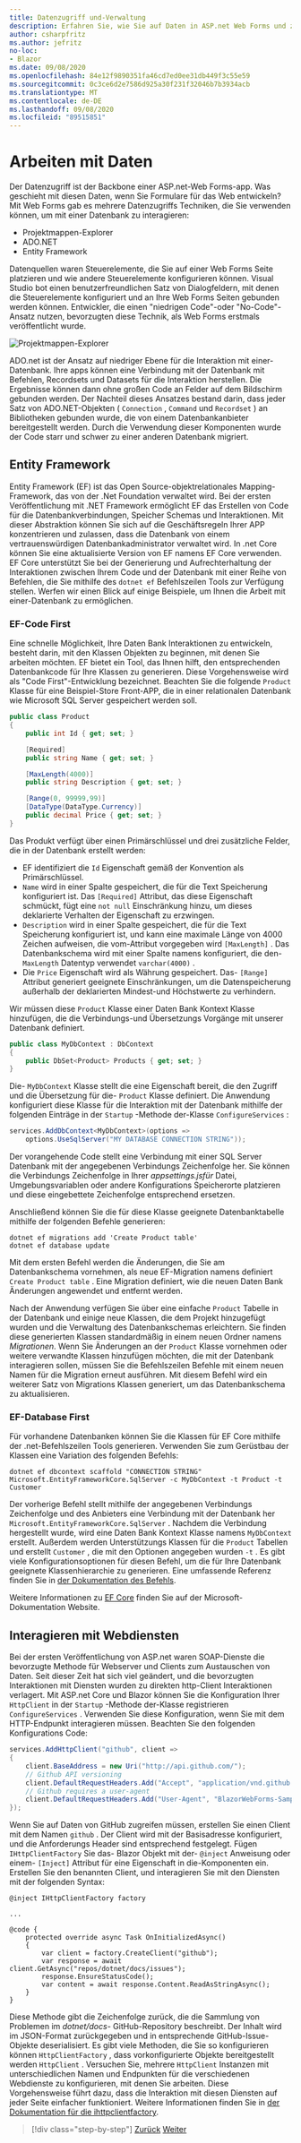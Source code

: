 ```yaml
---
title: Datenzugriff und-Verwaltung
description: Erfahren Sie, wie Sie auf Daten in ASP.net Web Forms und zugreifen und diese verarbeiten Blazor .
author: csharpfritz
ms.author: jefritz
no-loc:
- Blazor
ms.date: 09/08/2020
ms.openlocfilehash: 84e12f9890351fa46cd7ed0ee31db449f3c55e59
ms.sourcegitcommit: 0c3ce6d2e7586d925a30f231f32046b7b3934acb
ms.translationtype: MT
ms.contentlocale: de-DE
ms.lasthandoff: 09/08/2020
ms.locfileid: "89515851"
---
```

# <a name="work-with-data"></a>Arbeiten mit Daten

Der Datenzugriff ist der Backbone einer ASP.net-Web Forms-app. Was geschieht mit diesen Daten, wenn Sie Formulare für das Web entwickeln? Mit Web Forms gab es mehrere Datenzugriffs Techniken, die Sie verwenden können, um mit einer Datenbank zu interagieren:

- Projektmappen-Explorer
- ADO.NET
- Entity Framework

Datenquellen waren Steuerelemente, die Sie auf einer Web Forms Seite platzieren und wie andere Steuerelemente konfigurieren können. Visual Studio bot einen benutzerfreundlichen Satz von Dialogfeldern, mit denen die Steuerelemente konfiguriert und an Ihre Web Forms Seiten gebunden werden können. Entwickler, die einen "niedrigen Code"-oder "No-Code"-Ansatz nutzen, bevorzugten diese Technik, als Web Forms erstmals veröffentlicht wurde.

![Projektmappen-Explorer](media/data/datasources.png)

ADO.net ist der Ansatz auf niedriger Ebene für die Interaktion mit einer-Datenbank. Ihre apps können eine Verbindung mit der Datenbank mit Befehlen, Recordsets und Datasets für die Interaktion herstellen. Die Ergebnisse können dann ohne großen Code an Felder auf dem Bildschirm gebunden werden. Der Nachteil dieses Ansatzes bestand darin, dass jeder Satz von ADO.NET-Objekten ( `Connection` , `Command` und `Recordset` ) an Bibliotheken gebunden wurde, die von einem Datenbankanbieter bereitgestellt werden. Durch die Verwendung dieser Komponenten wurde der Code starr und schwer zu einer anderen Datenbank migriert.

## <a name="entity-framework"></a>Entity Framework

Entity Framework (EF) ist das Open Source-objektrelationales Mapping-Framework, das von der .Net Foundation verwaltet wird. Bei der ersten Veröffentlichung mit .NET Framework ermöglicht EF das Erstellen von Code für die Datenbankverbindungen, Speicher Schemas und Interaktionen. Mit dieser Abstraktion können Sie sich auf die Geschäftsregeln Ihrer APP konzentrieren und zulassen, dass die Datenbank von einem vertrauenswürdigen Datenbankadministrator verwaltet wird. In .net Core können Sie eine aktualisierte Version von EF namens EF Core verwenden. EF Core unterstützt Sie bei der Generierung und Aufrechterhaltung der Interaktionen zwischen Ihrem Code und der Datenbank mit einer Reihe von Befehlen, die Sie mithilfe des `dotnet ef` Befehlszeilen Tools zur Verfügung stellen. Werfen wir einen Blick auf einige Beispiele, um Ihnen die Arbeit mit einer-Datenbank zu ermöglichen.

### <a name="ef-code-first"></a>EF-Code First

Eine schnelle Möglichkeit, Ihre Daten Bank Interaktionen zu entwickeln, besteht darin, mit den Klassen Objekten zu beginnen, mit denen Sie arbeiten möchten. EF bietet ein Tool, das Ihnen hilft, den entsprechenden Datenbankcode für Ihre Klassen zu generieren. Diese Vorgehensweise wird als "Code First"-Entwicklung bezeichnet. Beachten Sie die folgende `Product` Klasse für eine Beispiel-Store Front-APP, die in einer relationalen Datenbank wie Microsoft SQL Server gespeichert werden soll.

```csharp
public class Product
{
    public int Id { get; set; }

    [Required]
    public string Name { get; set; }

    [MaxLength(4000)]
    public string Description { get; set; }

    [Range(0, 99999,99)]
    [DataType(DataType.Currency)]
    public decimal Price { get; set; }
}
```

Das Produkt verfügt über einen Primärschlüssel und drei zusätzliche Felder, die in der Datenbank erstellt werden:  

- EF identifiziert die `Id` Eigenschaft gemäß der Konvention als Primärschlüssel.
- `Name` wird in einer Spalte gespeichert, die für die Text Speicherung konfiguriert ist. Das `[Required]` Attribut, das diese Eigenschaft schmückt, fügt eine `not null` Einschränkung hinzu, um dieses deklarierte Verhalten der Eigenschaft zu erzwingen.
- `Description` wird in einer Spalte gespeichert, die für die Text Speicherung konfiguriert ist, und kann eine maximale Länge von 4000 Zeichen aufweisen, die vom-Attribut vorgegeben wird `[MaxLength]` . Das Datenbankschema wird mit einer Spalte namens konfiguriert, die den- `MaxLength` Datentyp verwendet `varchar(4000)` .
- Die `Price` Eigenschaft wird als Währung gespeichert. Das- `[Range]` Attribut generiert geeignete Einschränkungen, um die Datenspeicherung außerhalb der deklarierten Mindest-und Höchstwerte zu verhindern.

Wir müssen diese `Product` Klasse einer Daten Bank Kontext Klasse hinzufügen, die die Verbindungs-und Übersetzungs Vorgänge mit unserer Datenbank definiert.

```csharp
public class MyDbContext : DbContext
{
    public DbSet<Product> Products { get; set; }
}
```

Die- `MyDbContext` Klasse stellt die eine Eigenschaft bereit, die den Zugriff und die Übersetzung für die- `Product` Klasse definiert.  Die Anwendung konfiguriert diese Klasse für die Interaktion mit der Datenbank mithilfe der folgenden Einträge in der `Startup` -Methode der-Klasse `ConfigureServices` :

```csharp
services.AddDbContext<MyDbContext>(options =>
    options.UseSqlServer("MY DATABASE CONNECTION STRING"));
```

Der vorangehende Code stellt eine Verbindung mit einer SQL Server Datenbank mit der angegebenen Verbindungs Zeichenfolge her. Sie können die Verbindungs Zeichenfolge in Ihrer *appsettings.jsfür* Datei, Umgebungsvariablen oder andere Konfigurations Speicherorte platzieren und diese eingebettete Zeichenfolge entsprechend ersetzen.

Anschließend können Sie die für diese Klasse geeignete Datenbanktabelle mithilfe der folgenden Befehle generieren:

```dotnetcli
dotnet ef migrations add 'Create Product table'
dotnet ef database update
```

Mit dem ersten Befehl werden die Änderungen, die Sie am Datenbankschema vornehmen, als neue EF-Migration namens definiert `Create Product table` .  Eine Migration definiert, wie die neuen Daten Bank Änderungen angewendet und entfernt werden.

Nach der Anwendung verfügen Sie über eine einfache `Product` Tabelle in der Datenbank und einige neue Klassen, die dem Projekt hinzugefügt wurden und die Verwaltung des Datenbankschemas erleichtern.  Sie finden diese generierten Klassen standardmäßig in einem neuen Ordner namens *Migrationen*.  Wenn Sie Änderungen an der `Product` Klasse vornehmen oder weitere verwandte Klassen hinzufügen möchten, die mit der Datenbank interagieren sollen, müssen Sie die Befehlszeilen Befehle mit einem neuen Namen für die Migration erneut ausführen.  Mit diesem Befehl wird ein weiterer Satz von Migrations Klassen generiert, um das Datenbankschema zu aktualisieren.

### <a name="ef-database-first"></a>EF-Database First

Für vorhandene Datenbanken können Sie die Klassen für EF Core mithilfe der .net-Befehlszeilen Tools generieren. Verwenden Sie zum Gerüstbau der Klassen eine Variation des folgenden Befehls:

```dotnetcli
dotnet ef dbcontext scaffold "CONNECTION STRING" Microsoft.EntityFrameworkCore.SqlServer -c MyDbContext -t Product -t Customer
```

Der vorherige Befehl stellt mithilfe der angegebenen Verbindungs Zeichenfolge und des Anbieters eine Verbindung mit der Datenbank her `Microsoft.EntityFrameworkCore.SqlServer` . Nachdem die Verbindung hergestellt wurde, wird eine Daten Bank Kontext Klasse namens `MyDbContext` erstellt. Außerdem werden Unterstützungs Klassen für die `Product` Tabellen und erstellt `Customer` , die mit den Optionen angegeben wurden `-t` . Es gibt viele Konfigurationsoptionen für diesen Befehl, um die für Ihre Datenbank geeignete Klassenhierarchie zu generieren. Eine umfassende Referenz finden Sie in [der Dokumentation des Befehls](/ef/core/miscellaneous/cli/dotnet#dotnet-ef-dbcontext-scaffold).

Weitere Informationen zu [EF Core](/ef/core/) finden Sie auf der Microsoft-Dokumentation Website.

## <a name="interact-with-web-services"></a>Interagieren mit Webdiensten

Bei der ersten Veröffentlichung von ASP.net waren SOAP-Dienste die bevorzugte Methode für Webserver und Clients zum Austauschen von Daten. Seit dieser Zeit hat sich viel geändert, und die bevorzugten Interaktionen mit Diensten wurden zu direkten http-Client Interaktionen verlagert. Mit ASP.net Core und Blazor können Sie die Konfiguration Ihrer `HttpClient` in der `Startup` -Methode der-Klasse registrieren `ConfigureServices` . Verwenden Sie diese Konfiguration, wenn Sie mit dem HTTP-Endpunkt interagieren müssen. Beachten Sie den folgenden Konfigurations Code:

```csharp
services.AddHttpClient("github", client =>
{
    client.BaseAddress = new Uri("http://api.github.com/");
    // Github API versioning
    client.DefaultRequestHeaders.Add("Accept", "application/vnd.github.v3+json");
    // Github requires a user-agent
    client.DefaultRequestHeaders.Add("User-Agent", "BlazorWebForms-Sample");
});
```

Wenn Sie auf Daten von GitHub zugreifen müssen, erstellen Sie einen Client mit dem Namen `github` . Der Client wird mit der Basisadresse konfiguriert, und die Anforderungs Header sind entsprechend festgelegt. Fügen `IHttpClientFactory` Sie das- Blazor Objekt mit der- `@inject` Anweisung oder einem- `[Inject]` Attribut für eine Eigenschaft in die-Komponenten ein. Erstellen Sie den benannten Client, und interagieren Sie mit den Diensten mit der folgenden Syntax:

```razor
@inject IHttpClientFactory factory

...

@code {
    protected override async Task OnInitializedAsync()
    {
        var client = factory.CreateClient("github");
        var response = await client.GetAsync("repos/dotnet/docs/issues");
        response.EnsureStatusCode();
        var content = await response.Content.ReadAsStringAsync();
    }
}
```

Diese Methode gibt die Zeichenfolge zurück, die die Sammlung von Problemen im *dotnet/docs-* GitHub-Repository beschreibt. Der Inhalt wird im JSON-Format zurückgegeben und in entsprechende GitHub-Issue-Objekte deserialisiert. Es gibt viele Methoden, die Sie so konfigurieren können `HttpClientFactory` , dass vorkonfigurierte Objekte bereitgestellt werden `HttpClient` . Versuchen Sie, mehrere `HttpClient` Instanzen mit unterschiedlichen Namen und Endpunkten für die verschiedenen Webdienste zu konfigurieren, mit denen Sie arbeiten. Diese Vorgehensweise führt dazu, dass die Interaktion mit diesen Diensten auf jeder Seite einfacher funktioniert. Weitere Informationen finden Sie in [der Dokumentation für die ihttpclientfactory](/aspnet/core/fundamentals/http-requests).

>[!div class="step-by-step"]
>[Zurück](forms-validation.md)
>[Weiter](middleware.md)
